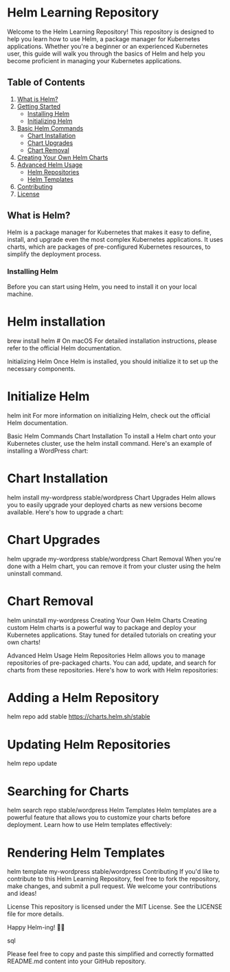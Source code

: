 # Helm Learning Repository

Welcome to the Helm Learning Repository! This repository is designed to help you learn how to use Helm, a package manager for Kubernetes applications. Whether you're a beginner or an experienced Kubernetes user, this guide will walk you through the basics of Helm and help you become proficient in managing your Kubernetes applications.

## Table of Contents

1. [What is Helm?](#what-is-helm)
2. [Getting Started](#getting-started)
   - [Installing Helm](#installing-helm)
   - [Initializing Helm](#initializing-helm)
3. [Basic Helm Commands](#basic-helm-commands)
   - [Chart Installation](#chart-installation)
   - [Chart Upgrades](#chart-upgrades)
   - [Chart Removal](#chart-removal)
4. [Creating Your Own Helm Charts](#creating-your-own-helm-charts)
5. [Advanced Helm Usage](#advanced-helm-usage)
   - [Helm Repositories](#helm-repositories)
   - [Helm Templates](#helm-templates)
6. [Contributing](#contributing)
7. [License](#license)

## What is Helm?

Helm is a package manager for Kubernetes that makes it easy to define, install, and upgrade even the most complex Kubernetes applications. It uses charts, which are packages of pre-configured Kubernetes resources, to simplify the deployment process.

### Installing Helm

Before you can start using Helm, you need to install it on your local machine.

# Helm installation
brew install helm # On macOS
For detailed installation instructions, please refer to the official Helm documentation.

Initializing Helm
Once Helm is installed, you should initialize it to set up the necessary components.


# Initialize Helm
helm init
For more information on initializing Helm, check out the official Helm documentation.

Basic Helm Commands
Chart Installation
To install a Helm chart onto your Kubernetes cluster, use the helm install command. Here's an example of installing a WordPress chart:


# Chart Installation
helm install my-wordpress stable/wordpress
Chart Upgrades
Helm allows you to easily upgrade your deployed charts as new versions become available. Here's how to upgrade a chart:


# Chart Upgrades
helm upgrade my-wordpress stable/wordpress
Chart Removal
When you're done with a Helm chart, you can remove it from your cluster using the helm uninstall command.


# Chart Removal
helm uninstall my-wordpress
Creating Your Own Helm Charts
Creating custom Helm charts is a powerful way to package and deploy your Kubernetes applications. Stay tuned for detailed tutorials on creating your own charts!

Advanced Helm Usage
Helm Repositories
Helm allows you to manage repositories of pre-packaged charts. You can add, update, and search for charts from these repositories. Here's how to work with Helm repositories:

# Adding a Helm Repository
helm repo add stable https://charts.helm.sh/stable

# Updating Helm Repositories
helm repo update

# Searching for Charts
helm search repo stable/wordpress
Helm Templates
Helm templates are a powerful feature that allows you to customize your charts before deployment. Learn how to use Helm templates effectively:


# Rendering Helm Templates
helm template my-wordpress stable/wordpress
Contributing
If you'd like to contribute to this Helm Learning Repository, feel free to fork the repository, make changes, and submit a pull request. We welcome your contributions and ideas!

License
This repository is licensed under the MIT License. See the LICENSE file for more details.

Happy Helm-ing! 🚢🎩

sql

Please feel free to copy and paste this simplified and correctly formatted README.md content into your GitHub repository.
